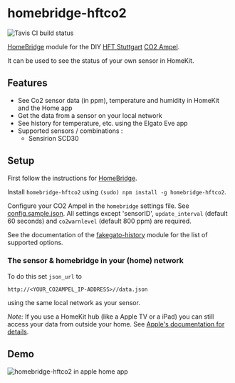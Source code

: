 # homebridge-hftco2

![Tavis CI build status](https://travis-ci.com/github/chk-code/homebridge-hftco2.svg?branch=main)

[HomeBridge](http://github.com/nfarina/homebridge) module for the DIY [HFT Stuttgart](https://www.hft-stuttgart.de/) [CO2 Ampel](https://www.hft-stuttgart.de/forschung/news/co2-ampel-lueften-gegen-covid-19).

It can be used to see the status of your own sensor in HomeKit.

## Features

- See Co2 sensor data (in ppm), temperature and humidity in HomeKit and the Home app
- Get the data from a sensor on your local network
- See history for temperature, etc. using the Elgato Eve app 
- Supported sensors / combinations : 
  - Sensirion SCD30

## Setup

First follow the instructions for [HomeBridge](http://github.com/nfarina/homebridge). 

Install `homebridge-hftco2` using `(sudo) npm install -g homebridge-hftco2`.

Configure your CO2 Ampel in the `homebridge` settings file. See [config.sample.json](config.sample.json). All settings except 'sensorID', `update_interval` (default 60 seconds) and `co2warnlevel` (default 800 ppm) are required.

See the documentation of the [fakegato-history](https://github.com/simont77/fakegato-history/blob/master/README.md#history-persistence) module for the list of supported options.

### The sensor & homebridge in your (home) network

To do this set `json_url` to

`http://<YOUR_CO2AMPEL_IP-ADDRESS>//data.json`

using the same local network as your sensor. 

*Note:* If you use a HomeKit hub (like a Apple TV or a iPad) you can still access your data from outside your home. See [Apple's documentation for details](https://support.apple.com/en-us/HT207057).


## Demo

![homebridge-hftco2 in apple home app](img/screenshot.jpeg)